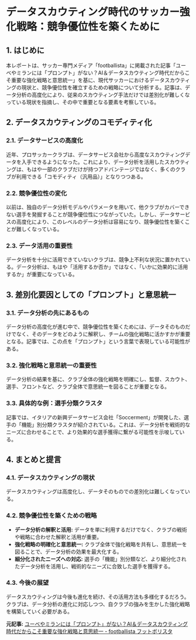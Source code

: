 # データスカウティング時代のサッカー強化戦略：競争優位性を築くために

## 1. はじめに

本レポートは、サッカー専門メディア「footballista」に掲載された記事「ユーベやミランには「プロンプト」がない？AI＆データスカウティング時代だからこそ重要な強化戦略と意思統一」を基に、現代サッカーにおけるデータスカウティングの現状と、競争優位性を確立するための戦略について分析する。記事は、データ分析の高度化により、従来のスカウティング手法だけでは差別化が難しくなっている現状を指摘し、その中で重要となる要素を考察している。

## 2. データスカウティングのコモディティ化

### 2.1. データサービスの高度化

近年、プロサッカークラブは、データサービス会社から高度なスカウティングデータを入手できるようになった。これにより、データ分析を活用したスカウティングは、もはや一部のクラブだけが持つアドバンテージではなく、多くのクラブが利用できる「コモディティ（汎用品）」となりつつある。

### 2.2. 競争優位性の変化

以前は、独自のデータ分析モデルやパラメータを用いて、他クラブがカバーできない選手を発掘することが競争優位性につながっていた。しかし、データサービスの高度化により、このレベルのデータ分析は容易になり、競争優位性を築くことが難しくなっている。

### 2.3. データ活用の重要性

データ分析を十分に活用できていないクラブは、競争上不利な状況に置かれている。データ分析は、もはや「活用するか否か」ではなく、「いかに効果的に活用するか」が重要になっている。

## 3. 差別化要因としての「プロンプト」と意思統一

### 3.1. データ分析の先にあるもの

データ分析の高度化が進む中で、競争優位性を築くためには、データそのものだけでなく、そのデータをどのように解釈し、チームの強化戦略に活かすかが重要となる。記事では、この点を「プロンプト」という言葉で表現している可能性がある。

### 3.2. 強化戦略と意思統一の重要性

データ分析の結果を基に、クラブ全体の強化戦略を明確にし、監督、スカウト、選手、フロントなど、クラブ全体で意思統一を図ることが重要となる。

### 3.3. 具体的な例：選手分類クラスタ

記事では、イタリアの新興データサービス会社「Soccerment」が開発した、選手の「機能」別分類クラスタが紹介されている。これは、データ分析を戦術的なニーズに合わせることで、より効果的な選手獲得に繋がる可能性を示唆している。

## 4. まとめと提言

### 4.1. データスカウティングの現状

データスカウティングは高度化し、データそのものでの差別化は難しくなっている。

### 4.2. 競争優位性を築くための戦略

* **データ分析の解釈と活用:** データを単に利用するだけでなく、クラブの戦術や戦略に合わせた解釈と活用が重要。
* **強化戦略の明確化と意思統一:** クラブ全体で強化戦略を共有し、意思統一を図ることで、データ分析の効果を最大化する。
* **細分化されたニーズへの対応:** 選手の「機能」別分類など、より細分化されたデータ分析を活用し、戦術的なニーズに合致した選手を獲得する。

### 4.3. 今後の展望

データスカウティングは今後も進化を続け、その活用方法も多様化するだろう。クラブは、データ分析の進化に対応しつつ、自クラブの強みを生かした強化戦略を構築していく必要がある。



**元記事:** [ユーベやミランには「プロンプト」がない？AI＆データスカウティング時代だからこそ重要な強化戦略と意思統一 - footballista フットボリスタ](https://www.footballista.jp/regular/198278)